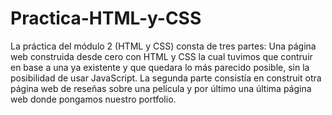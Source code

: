 # Practica-HTML-y-CSS
La práctica del módulo 2 (HTML y CSS) consta de tres partes: Una página web construida desde cero con HTML y CSS la cual tuvimos que contruir en base a una ya existente y que quedara lo más parecido posible, sin la posibilidad de usar JavaScript. La segunda parte consistía en construit otra página web de reseñas sobre una película y por último una última página web donde pongamos nuestro portfolio.

